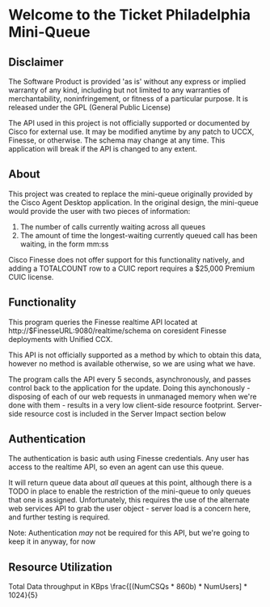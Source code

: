 # Welcome to the Ticket Philadelphia Mini-Queue

## Disclaimer
The Software Product is provided 'as is' without any express or implied warranty of any kind, including but not limited to any warranties of merchantability, noninfringement, or fitness of a particular purpose. It is released under the GPL (General Public License)

The API used in this project is not officially supported or documented by Cisco for external use. It may be modified anytime by any patch to UCCX, Finesse, or otherwise. The schema may change at any time. This application will break if the API is changed to any extent. 

## About
This project was created to replace the mini-queue originally provided by the Cisco Agent Desktop application. In the original design, the mini-queue would provide the user with two pieces of information:

1. The number of calls currently waiting across all queues
2. The amount of time the longest-waiting currently queued call has been waiting, in the form mm:ss

Cisco Finesse does not offer support for this functionality natively, and adding a TOTALCOUNT row to a CUIC report requires a $25,000 Premium CUIC license. 

## Functionality
This program queries the Finesse realtime API located at http://$FinesseURL:9080/realtime/schema on coresident Finesse deployments with Unified CCX. 

This API is not officially supported as a method by which to obtain this data, however no method is available otherwise, so we are using what we have.

The program calls the API every 5 seconds, asynchronously, and passes control back to the application for the update. Doing this aynchonously - disposing of each of our web requests in unmanaged memory when we're done with them - results in a very low client-side resource footprint. Server-side resource cost is included in the Server Impact section below

## Authentication
The authentication is basic auth using Finesse credentials. Any user has access to the realtime API, so even an agent can use this queue. 

It will return queue data about _all_ queues at this point, although there is a TODO in place to enable the restriction of the mini-queue to only queues that one is assigned. Unfortunately, this requires the use of the alternate web services API to grab the user object - server load is a concern here, and further testing is required.

Note: Authentication _may_ not be required for this API, but we're going to keep it in anyway, for now

## Resource Utilization
Total Data throughput in KBps
\frac{[(NumCSQs * 860b) * NumUsers] * 1024}{5}
